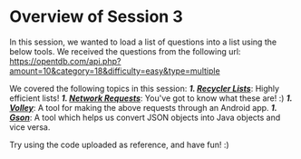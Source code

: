 # Overview of Session 3

In this session, we wanted to load a list of questions into a list using the below tools. 
We received the questions from the following url:
https://opentdb.com/api.php?amount=10&category=18&difficulty=easy&type=multiple

We covered the following topics in this session:
***1. [Recycler Lists](https://www.androidhive.info/2016/01/android-working-with-recycler-view/)***: Highly efficient lists!
***1. [Network Requests](https://www.w3schools.com/tags/ref_httpmethods.asp)***: You've got to know what these are! :)
***1. [Volley](https://developer.android.com/training/volley)***: A tool for making the above requests through an Android app.
***1. [Gson](https://developer.android.com/training/volley)***: A tool which helps us convert JSON objects into Java objects and vice versa.

Try using the code uploaded as reference, and have fun! :)

